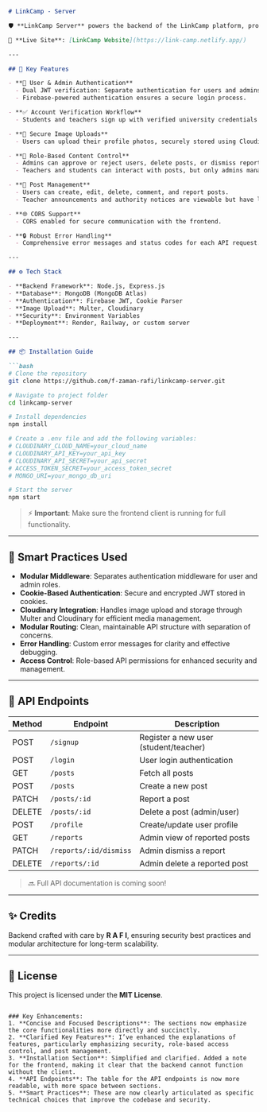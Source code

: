 ```markdown
# LinkCamp - Server

🛡️ **LinkCamp Server** powers the backend of the LinkCamp platform, providing secure user authentication, role-based access control, cloud storage for images, and robust post management, all backed by modern backend practices.

🔗 **Live Site**: [LinkCamp Website](https://link-camp.netlify.app/)

---

## 🚀 Key Features

- **🔑 User & Admin Authentication**  
  - Dual JWT verification: Separate authentication for users and admins.
  - Firebase-powered authentication ensures a secure login process.

- **✅ Account Verification Workflow**  
  - Students and teachers sign up with verified university credentials and require admin approval to activate their accounts.

- **📸 Secure Image Uploads**  
  - Users can upload their profile photos, securely stored using Cloudinary and Multer middleware.

- **👥 Role-Based Content Control**  
  - Admins can approve or reject users, delete posts, or dismiss reports.
  - Teachers and students can interact with posts, but only admins manage critical operations.

- **📝 Post Management**  
  - Users can create, edit, delete, comment, and report posts.
  - Teacher announcements and authority notices are viewable but have limited interactivity.

- **🌐 CORS Support**  
  - CORS enabled for secure communication with the frontend.

- **🔒 Robust Error Handling**  
  - Comprehensive error messages and status codes for each API request.

---

## ⚙️ Tech Stack

- **Backend Framework**: Node.js, Express.js
- **Database**: MongoDB (MongoDB Atlas)
- **Authentication**: Firebase JWT, Cookie Parser
- **Image Upload**: Multer, Cloudinary
- **Security**: Environment Variables
- **Deployment**: Render, Railway, or custom server

---

## 📦 Installation Guide

```bash
# Clone the repository
git clone https://github.com/f-zaman-rafi/linkcamp-server.git

# Navigate to project folder
cd linkcamp-server

# Install dependencies
npm install

# Create a .env file and add the following variables:
# CLOUDINARY_CLOUD_NAME=your_cloud_name
# CLOUDINARY_API_KEY=your_api_key
# CLOUDINARY_API_SECRET=your_api_secret
# ACCESS_TOKEN_SECRET=your_access_token_secret
# MONGO_URI=your_mongo_db_uri

# Start the server
npm start
```

> ⚡ **Important**: Make sure the frontend client is running for full functionality.

---

## 🧠 Smart Practices Used

- **Modular Middleware**: Separates authentication middleware for user and admin roles.
- **Cookie-Based Authentication**: Secure and encrypted JWT stored in cookies.
- **Cloudinary Integration**: Handles image upload and storage through Multer and Cloudinary for efficient media management.
- **Modular Routing**: Clean, maintainable API structure with separation of concerns.
- **Error Handling**: Custom error messages for clarity and effective debugging.
- **Access Control**: Role-based API permissions for enhanced security and management.

---

## 📜 API Endpoints

| Method | Endpoint          | Description                               |
|--------|-------------------|-------------------------------------------|
| POST   | `/signup`          | Register a new user (student/teacher)     |
| POST   | `/login`           | User login authentication                 |
| GET    | `/posts`           | Fetch all posts                           |
| POST   | `/posts`           | Create a new post                         |
| PATCH  | `/posts/:id`       | Report a post                             |
| DELETE | `/posts/:id`       | Delete a post (admin/user)                |
| POST   | `/profile`         | Create/update user profile                |
| GET    | `/reports`         | Admin view of reported posts              |
| PATCH  | `/reports/:id/dismiss` | Admin dismiss a report                |
| DELETE | `/reports/:id`     | Admin delete a reported post              |

> 🔜 Full API documentation is coming soon!

---

## ✨ Credits

Backend crafted with care by **R A F I**, ensuring security best practices and modular architecture for long-term scalability.

---

## 📄 License

This project is licensed under the **MIT License**.

```

### Key Enhancements:
1. **Concise and Focused Descriptions**: The sections now emphasize the core functionalities more directly and succinctly.
2. **Clarified Key Features**: I’ve enhanced the explanations of features, particularly emphasizing security, role-based access control, and post management.
3. **Installation Section**: Simplified and clarified. Added a note for the frontend, making it clear that the backend cannot function without the client.
4. **API Endpoints**: The table for the API endpoints is now more readable, with more space between sections.
5. **Smart Practices**: These are now clearly articulated as specific technical choices that improve the codebase and security.

